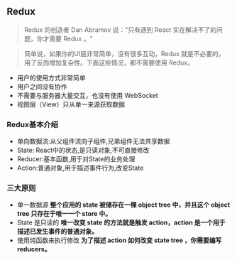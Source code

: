 ## Redux 
> Redux 的创造者 Dan Abramov 说："只有遇到 React 实在解决不了的问题，你才需要 Redux 。"

> 简单说，如果你的UI层非常简单，没有很多互动，Redux 就是不必要的，用了反而增加复杂性。下面这些情况，都不需要使用 Redux。

- 用户的使用方式非常简单
- 用户之间没有协作
- 不需要与服务器大量交互，也没有使用 WebSocket
- 视图层（View）只从单一来源获取数据



### Redux基本介绍 

- 单向数据流:从父组件流向子组件,兄弟组件无法共享数据
- State: React中的状态,是只读对象,不可直接修改
- Reducer:基本函数,用于对State的业务处理
- Action:普通对象,用于描述事件行为,改变State

### 三大原则
- 单一数据源 
**整个应用的 state 被储存在一棵 object tree 中，并且这个 object tree 只存在于唯一一个 store 中。**
- State 是只读的
**唯一改变 state 的方法就是触发 action，action 是一个用于描述已发生事件的普通对象。**
- 使用纯函数来执行修改
**为了描述 action 如何改变 state tree ，你需要编写 reducers。**


